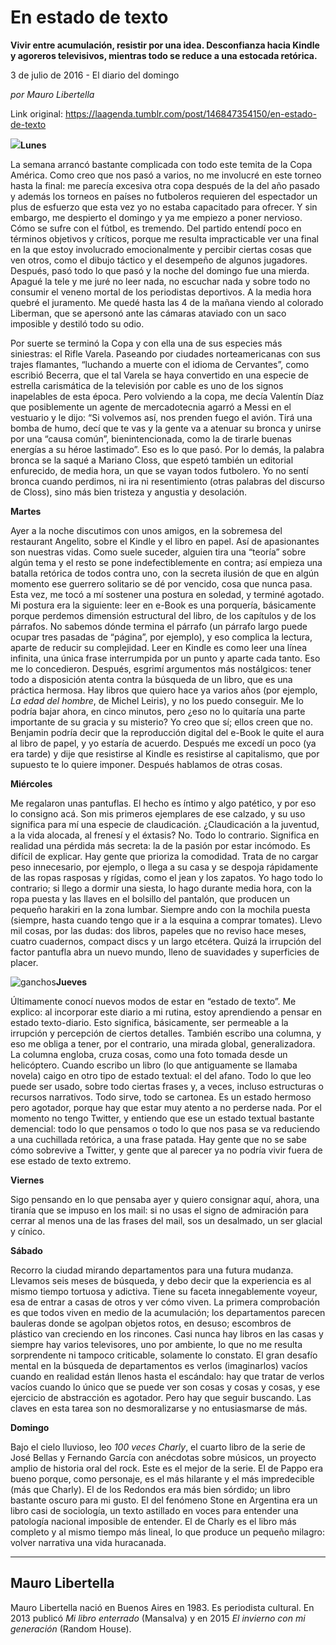 # En estado de texto

**Vivir entre acumulación, resistir por una idea. Desconfianza hacia Kindle y agoreros televisivos, mientras todo se reduce a una estocada retórica.**

3 de julio de 2016 - El diario del domingo

_por Mauro Libertella_

Link original: https://laagenda.tumblr.com/post/146847354150/en-estado-de-texto

![](https://64.media.tumblr.com/784b2c874e0b99410a343b6885f71c80/tumblr_inline_pjzvrujnmp1t6q87u_500.jpg)**Lunes**  

La semana arrancó bastante complicada con todo este temita de la Copa América. Como creo que nos pasó a varios, no me involucré en este torneo hasta la final: me parecía excesiva otra copa después de la del año pasado y además los torneos en países no futboleros requieren del espectador un plus de esfuerzo que esta vez yo no estaba capacitado para ofrecer. Y sin embargo, me despierto el domingo y ya me empiezo a poner nervioso. Cómo se sufre con el fútbol, es tremendo. Del partido entendí poco en términos objetivos y críticos, porque me resulta impracticable ver una final en la que estoy involucrado emocionalmente y percibir ciertas cosas que ven otros, como el dibujo táctico y el desempeño de algunos jugadores. Después, pasó todo lo que pasó y la noche del domingo fue una mierda. Apagué la tele y me juré no leer nada, no escuchar nada y sobre todo no consumir el veneno mortal de los periodistas deportivos. A la media hora quebré el juramento. Me quedé hasta las 4 de la mañana viendo al colorado Liberman, que se apersonó ante las cámaras ataviado con un saco imposible y destiló todo su odio. 


Por suerte se terminó la Copa y con ella una de sus especies más siniestras: el Rifle Varela. Paseando por ciudades norteamericanas con sus trajes flamantes, “luchando a muerte con el idioma de Cervantes”, como escribió Becerra, que el tal Varela se haya convertido en una especie de estrella carismática de la televisión por cable es uno de los signos inapelables de esta época. Pero volviendo a la copa, me decía Valentín Díaz que posiblemente un agente de mercadotecnia agarró a Messi en el vestuario y le dijo: “Si volvemos así, nos prenden fuego el avión. Tirá una bomba de humo, decí que te vas y la gente va a atenuar su bronca y unirse por una “causa común”, bienintencionada, como la de tirarle buenas energías a su héroe lastimado”. Eso es lo que pasó. Por lo demás, la palabra bronca se la saqué a Mariano Closs, que espetó también un editorial enfurecido, de media hora, un que se vayan todos futbolero. Yo no sentí bronca cuando perdimos, ni ira ni resentimiento (otras palabras del discurso de Closs), sino más bien tristeza y angustia y desolación. 

**Martes**  

Ayer a la noche discutimos con unos amigos, en la sobremesa del restaurant Angelito, sobre el Kindle y el libro en papel. Así de apasionantes son nuestras vidas. Como suele suceder, alguien tira una “teoría” sobre algún tema y el resto se pone indefectiblemente en contra; así empieza una batalla retórica de todos contra uno, con la secreta ilusión de que en algún momento ese guerrero solitario se dé por vencido, cosa que nunca pasa. Esta vez, me tocó a mí sostener una postura en soledad, y terminé agotado. Mi postura era la siguiente: leer en e-Book es una porquería, básicamente porque perdemos dimensión estructural del libro, de los capítulos y de los párrafos. No sabemos dónde termina el párrafo (un párrafo largo puede ocupar tres pasadas de “página”, por ejemplo), y eso complica la lectura, aparte de reducir su complejidad. Leer en Kindle es como leer una línea infinita, una única frase interrumpida por un punto y aparte cada tanto. Eso me lo concedieron. Después, esgrimí argumentos más nostálgicos: tener todo a disposición atenta contra la búsqueda de un libro, que es una práctica hermosa. Hay libros que quiero hace ya varios años (por ejemplo, *La edad del hombre*, de Michel Leiris), y no los puedo conseguir. Me lo podría bajar ahora, en cinco minutos, pero ¿eso no lo quitaría una parte importante de su gracia y su misterio? Yo creo que sí; ellos creen que no. Benjamin podría decir que la reproducción digital del e-Book le quite el aura al libro de papel, y yo estaría de acuerdo. Después me excedí un poco (ya era tarde) y dije que resistirse al Kindle es resistirse al capitalismo, que por supuesto te lo quiere imponer. Después hablamos de otras cosas. 

**Miércoles**  

Me regalaron unas pantuflas. El hecho es íntimo y algo patético, y por eso lo consigno acá. Son mis primeros ejemplares de ese calzado, y su uso significa para mí una especie de claudicación. ¿Claudicación a la juventud, a la vida alocada, al frenesí y el éxtasis? No. Todo lo contrario. Significa en realidad una pérdida más secreta: la de la pasión por estar incómodo. Es difícil de explicar. Hay gente que prioriza la comodidad. Trata de no cargar peso innecesario, por ejemplo, o llega a su casa y se despoja rápidamente de las ropas rasposas y rígidas, como el jean y los zapatos. Yo hago todo lo contrario; si llego a dormir una siesta, lo hago durante media hora, con la ropa puesta y las llaves en el bolsillo del pantalón, que producen un pequeño harakiri en la zona lumbar. Siempre ando con la mochila puesta (siempre, hasta cuando tengo que ir a la esquina a comprar tomates). Llevo mil cosas, por las dudas: dos libros, papeles que no reviso hace meses, cuatro cuadernos, compact discs y un largo etcétera. Quizá la irrupción del factor pantufla abra un nuevo mundo, lleno de suavidades y superficies de placer. 

![ganchos](https://64.media.tumblr.com/784b2c874e0b99410a343b6885f71c80/tumblr_inline_pjzvrujnmp1t6q87u_500.jpg)**Jueves**  

Últimamente conocí nuevos modos de estar en “estado de texto”. Me explico: al incorporar este diario a mi rutina, estoy aprendiendo a pensar en estado texto-diario. Esto significa, básicamente, ser permeable a la irrupción y percepción de ciertos detalles. También escribo una columna, y eso me obliga a tener, por el contrario, una mirada global, generalizadora. La columna engloba, cruza cosas, como una foto tomada desde un helicóptero. Cuando escribo un libro (lo que antiguamente se llamaba novela) caigo en otro tipo de estado textual: el del afano. Todo lo que leo puede ser usado, sobre todo ciertas frases y, a veces, incluso estructuras o recursos narrativos. Todo sirve, todo se cartonea. Es un estado hermoso pero agotador, porque hay que estar muy atento a no perderse nada. Por el momento no tengo Twitter, y entiendo que ese un estado textual bastante demencial: todo lo que pensamos o todo lo que nos pasa se va reduciendo a una cuchillada retórica, a una frase patada. Hay gente que no se sabe cómo sobrevive a Twitter, y gente que al parecer ya no podría vivir fuera de ese estado de texto extremo. 

**Viernes**  

Sigo pensando en lo que pensaba ayer y quiero consignar aquí, ahora, una tiranía que se impuso en los mail: si no usas el signo de admiración para cerrar al menos una de las frases del mail, sos un desalmado, un ser glacial y cínico. 

**Sábado**  

Recorro la ciudad mirando departamentos para una futura mudanza. Llevamos seis meses de búsqueda, y debo decir que la experiencia es al mismo tiempo tortuosa y adictiva. Tiene su faceta innegablemente voyeur, esa de entrar a casas de otros y ver cómo viven. La primera comprobación es que todos viven en medio de la acumulación; los departamentos parecen bauleras donde se agolpan objetos rotos, en desuso; escombros de plástico van creciendo en los rincones. Casi nunca hay libros en las casas y siempre hay varios televisores, uno por ambiente, lo que no me resulta sorprendente ni tampoco criticable, solamente lo constato. El gran desafío mental en la búsqueda de departamentos es verlos (imaginarlos) vacíos cuando en realidad están llenos hasta el escándalo: hay que tratar de verlos vacíos cuando lo único que se puede ver son cosas y cosas y cosas, y ese ejercicio de abstracción es agotador. Pero hay que seguir buscando. Las claves en esta tarea son no desmoralizarse y no entusiasmarse de más. 

**Domingo**  

Bajo el cielo lluvioso, leo *100 veces Charly*, el cuarto libro de la serie de José Bellas y Fernando García con anécdotas sobre músicos, un proyecto amplio de historia oral del rock. Este es el mejor de la serie. El de Pappo era bueno porque, como personaje, es el más hilarante y el más impredecible (más que Charly). El de los Redondos era más bien sórdido; un libro bastante oscuro para mi gusto. El del fenómeno Stone en Argentina era un libro casi de sociología, un texto astillado en voces para entender una patología nacional imposible de entender. El de Charly es el libro más completo y al mismo tiempo más lineal, lo que produce un pequeño milagro: volver narrativa una vida huracanada.

  


---

Mauro Libertella
----------------

 Mauro Libertella nació en Buenos Aires en 1983. Es periodista cultural. En 2013 publicó *Mi libro enterrado* (Mansalva) y en 2015 *El invierno con mi generación* (Random House).

